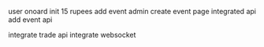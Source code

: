 user onoard init 15 rupees
add event 
    admin create event page
    integrated api add event api

integrate trade api
integrate websocket
